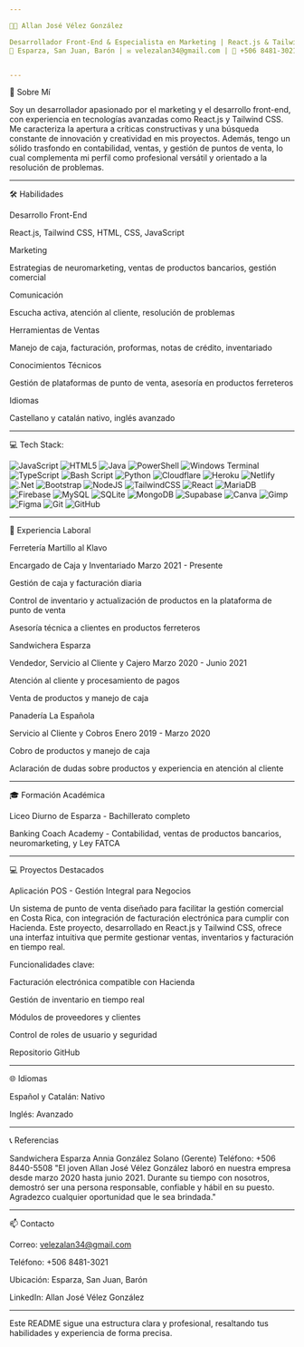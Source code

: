 ```yaml
---

👨‍💻 Allan José Vélez González

Desarrollador Front-End & Especialista en Marketing | React.js & Tailwind CSS
📍 Esparza, San Juan, Barón | ✉️ velezalan34@gmail.com | 📱 +506 8481-3021 | LinkedIn | GitHub


---
```


🌟 Sobre Mí

Soy un desarrollador apasionado por el marketing y el desarrollo front-end, con experiencia en tecnologías avanzadas como React.js y Tailwind CSS. Me caracteriza la apertura a críticas constructivas y una búsqueda constante de innovación y creatividad en mis proyectos. Además, tengo un sólido trasfondo en contabilidad, ventas, y gestión de puntos de venta, lo cual complementa mi perfil como profesional versátil y orientado a la resolución de problemas.


---

🛠️ Habilidades

Desarrollo Front-End

React.js, Tailwind CSS, HTML, CSS, JavaScript


Marketing

Estrategias de neuromarketing, ventas de productos bancarios, gestión comercial


Comunicación

Escucha activa, atención al cliente, resolución de problemas


Herramientas de Ventas

Manejo de caja, facturación, proformas, notas de crédito, inventariado


Conocimientos Técnicos

Gestión de plataformas de punto de venta, asesoría en productos ferreteros


Idiomas

Castellano y catalán nativo, inglés avanzado



---

💻 Tech Stack:

![JavaScript](https://img.shields.io/badge/javascript-%23323330.svg?style=for-the-badge&logo=javascript&logoColor=%23F7DF1E) ![HTML5](https://img.shields.io/badge/html5-%23E34F26.svg?style=for-the-badge&logo=html5&logoColor=white) ![Java](https://img.shields.io/badge/java-%23ED8B00.svg?style=for-the-badge&logo=openjdk&logoColor=white) ![PowerShell](https://img.shields.io/badge/PowerShell-%235391FE.svg?style=for-the-badge&logo=powershell&logoColor=white) ![Windows Terminal](https://img.shields.io/badge/Windows%20Terminal-%234D4D4D.svg?style=for-the-badge&logo=windows-terminal&logoColor=white) ![TypeScript](https://img.shields.io/badge/typescript-%23007ACC.svg?style=for-the-badge&logo=typescript&logoColor=white) ![Bash Script](https://img.shields.io/badge/bash_script-%23121011.svg?style=for-the-badge&logo=gnu-bash&logoColor=white) ![Python](https://img.shields.io/badge/python-3670A0?style=for-the-badge&logo=python&logoColor=ffdd54) ![Cloudflare](https://img.shields.io/badge/Cloudflare-F38020?style=for-the-badge&logo=Cloudflare&logoColor=white) ![Heroku](https://img.shields.io/badge/heroku-%23430098.svg?style=for-the-badge&logo=heroku&logoColor=white) ![Netlify](https://img.shields.io/badge/netlify-%23000000.svg?style=for-the-badge&logo=netlify&logoColor=#00C7B7) ![.Net](https://img.shields.io/badge/.NET-5C2D91?style=for-the-badge&logo=.net&logoColor=white) ![Bootstrap](https://img.shields.io/badge/bootstrap-%238511FA.svg?style=for-the-badge&logo=bootstrap&logoColor=white) ![NodeJS](https://img.shields.io/badge/node.js-6DA55F?style=for-the-badge&logo=node.js&logoColor=white) ![TailwindCSS](https://img.shields.io/badge/tailwindcss-%2338B2AC.svg?style=for-the-badge&logo=tailwind-css&logoColor=white) ![React](https://img.shields.io/badge/react-%2320232a.svg?style=for-the-badge&logo=react&logoColor=%2361DAFB) ![MariaDB](https://img.shields.io/badge/MariaDB-003545?style=for-the-badge&logo=mariadb&logoColor=white) ![Firebase](https://img.shields.io/badge/firebase-a08021?style=for-the-badge&logo=firebase&logoColor=ffcd34) ![MySQL](https://img.shields.io/badge/mysql-4479A1.svg?style=for-the-badge&logo=mysql&logoColor=white) ![SQLite](https://img.shields.io/badge/sqlite-%2307405e.svg?style=for-the-badge&logo=sqlite&logoColor=white) ![MongoDB](https://img.shields.io/badge/MongoDB-%234ea94b.svg?style=for-the-badge&logo=mongodb&logoColor=white) ![Supabase](https://img.shields.io/badge/Supabase-3ECF8E?style=for-the-badge&logo=supabase&logoColor=white) ![Canva](https://img.shields.io/badge/Canva-%2300C4CC.svg?style=for-the-badge&logo=Canva&logoColor=white) ![Gimp](https://img.shields.io/badge/Gimp-657D8B?style=for-the-badge&logo=gimp&logoColor=FFFFFF) ![Figma](https://img.shields.io/badge/figma-%23F24E1E.svg?style=for-the-badge&logo=figma&logoColor=white) ![Git](https://img.shields.io/badge/git-%23F05033.svg?style=for-the-badge&logo=git&logoColor=white) ![GitHub](https://img.shields.io/badge/github-%23121011.svg?style=for-the-badge&logo=github&logoColor=white)

---

💼 Experiencia Laboral

Ferretería Martillo al Klavo

Encargado de Caja y Inventariado
Marzo 2021 - Presente

Gestión de caja y facturación diaria

Control de inventario y actualización de productos en la plataforma de punto de venta

Asesoría técnica a clientes en productos ferreteros


Sandwichera Esparza

Vendedor, Servicio al Cliente y Cajero
Marzo 2020 - Junio 2021

Atención al cliente y procesamiento de pagos

Venta de productos y manejo de caja


Panadería La Española

Servicio al Cliente y Cobros
Enero 2019 - Marzo 2020

Cobro de productos y manejo de caja

Aclaración de dudas sobre productos y experiencia en atención al cliente



---

🎓 Formación Académica

Liceo Diurno de Esparza - Bachillerato completo

Banking Coach Academy - Contabilidad, ventas de productos bancarios, neuromarketing, y Ley FATCA



---

💻 Proyectos Destacados

Aplicación POS - Gestión Integral para Negocios

Un sistema de punto de venta diseñado para facilitar la gestión comercial en Costa Rica, con integración de facturación electrónica para cumplir con Hacienda. Este proyecto, desarrollado en React.js y Tailwind CSS, ofrece una interfaz intuitiva que permite gestionar ventas, inventarios y facturación en tiempo real.

Funcionalidades clave:

Facturación electrónica compatible con Hacienda

Gestión de inventario en tiempo real

Módulos de proveedores y clientes

Control de roles de usuario y seguridad

Repositorio GitHub



---

🌐 Idiomas

Español y Catalán: Nativo

Inglés: Avanzado



---

📞 Referencias

Sandwichera Esparza
Annia González Solano (Gerente)
Teléfono: +506 8440-5508
"El joven Allan José Vélez González laboró en nuestra empresa desde marzo 2020 hasta junio 2021. Durante su tiempo con nosotros, demostró ser una persona responsable, confiable y hábil en su puesto. Agradezco cualquier oportunidad que le sea brindada."


---

📫 Contacto

Correo: velezalan34@gmail.com

Teléfono: +506 8481-3021

Ubicación: Esparza, San Juan, Barón

LinkedIn: Allan José Vélez González



---

Este README sigue una estructura clara y profesional, resaltando tus habilidades y experiencia de forma precisa.

